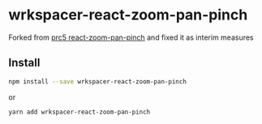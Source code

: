 # wrkspacer-react-zoom-pan-pinch

Forked from [prc5 react-zoom-pan-pinch](https://github.com/prc5/react-zoom-pan-pinch) and fixed it as interim measures

## Install

```bash
npm install --save wrkspacer-react-zoom-pan-pinch
```

or

```bash
yarn add wrkspacer-react-zoom-pan-pinch
```
